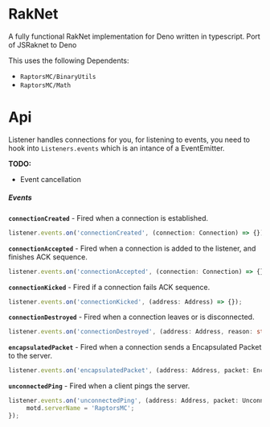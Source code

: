 # RakNet
A fully functional RakNet implementation for Deno written in typescript.
Port of JSRaknet to Deno

This uses the following Dependents:
- `RaptorsMC/BinaryUtils`
- `RaptorsMC/Math`

# Api
Listener handles connections for you, for listening to events, you need to hook into `Listeners.events` which is an intance of a EventEmitter.

**TODO:**
- Event cancellation

##### Events
**`connectionCreated`** - Fired when a connection is established.
```ts
listener.events.on('connectionCreated', (connection: Connection) => {});
```

**`connectionAccepted`** - Fired when a connection is added to the listener, and finishes ACK sequence.
```ts
listener.events.on('connectionAccepted', (connection: Connection) => {});
```

**`connectionKicked`** - Fired if a connection fails ACK sequence.
```ts
listener.events.on('connectionKicked', (address: Address) => {});
```

**`connectionDestroyed`** - Fired when a connection leaves or is disconnected.
```ts
listener.events.on('connectionDestroyed', (address: Address, reason: string) => {});
```

**`encapsulatedPacket`** - Fired when a connection sends a Encapsulated Packet to the server.
```ts
listener.events.on('encapsulatedPacket', (address: Address, packet: EncapsulatedPacket) => {});
```

**`unconnectedPing`** - Fired when a client pings the server.
```ts
listener.events.on('unconnectedPing', (address: Address, packet: UnconnectedPong, motd: MOTD) => {
     motd.serverName = 'RaptorsMC';
});
```